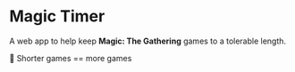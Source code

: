 # Magic Timer

A web app to help keep **Magic: The Gathering** games to a tolerable length.

💫 Shorter games == more games

